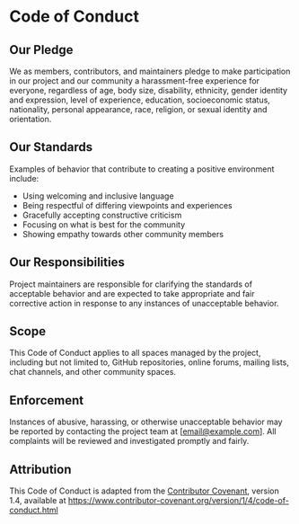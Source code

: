 # Code of Conduct

## Our Pledge
We as members, contributors, and maintainers pledge to make participation in our project and our community a harassment-free experience for everyone, regardless of age, body size, disability, ethnicity, gender identity and expression, level of experience, education, socioeconomic status, nationality, personal appearance, race, religion, or sexual identity and orientation.

## Our Standards
Examples of behavior that contribute to creating a positive environment include:
- Using welcoming and inclusive language
- Being respectful of differing viewpoints and experiences
- Gracefully accepting constructive criticism
- Focusing on what is best for the community
- Showing empathy towards other community members

## Our Responsibilities
Project maintainers are responsible for clarifying the standards of acceptable behavior and are expected to take appropriate and fair corrective action in response to any instances of unacceptable behavior.

## Scope
This Code of Conduct applies to all spaces managed by the project, including but not limited to, GitHub repositories, online forums, mailing lists, chat channels, and other community spaces.

## Enforcement
Instances of abusive, harassing, or otherwise unacceptable behavior may be reported by contacting the project team at [email@example.com]. All complaints will be reviewed and investigated promptly and fairly.

## Attribution
This Code of Conduct is adapted from the [Contributor Covenant](https://www.contributor-covenant.org), version 1.4, available at https://www.contributor-covenant.org/version/1/4/code-of-conduct.html
